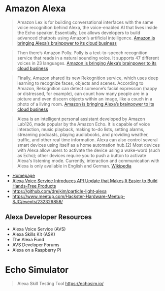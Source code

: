 # Amazon Alexa

> Amazon Lex is for building conversational interfaces with the same voice recognition behind Alexa, the voice-enabled AI that lives inside the Echo speaker. Essentially, Lex allows developers to build advanced chatbots using Amazon’s artificial intelligence. [Amazon is bringing Alexa’s brainpower to its cloud business](http://www.recode.net/2016/11/30/13800184/amazon-web-services-ai-cloud-alexa-artificial-intelligence-voice)

> Then there’s Amazon Polly. Polly is a text-to-speech recognition service that reads in a natural sounding voice. It supports 47 different voices in 23 languages. [Amazon is bringing Alexa’s brainpower to its cloud business](http://www.recode.net/2016/11/30/13800184/amazon-web-services-ai-cloud-alexa-artificial-intelligence-voice)

> Finally, Amazon shared its new Rekognition service, which uses deep learning to recognize faces, objects and scenes. According to Amazon, Rekognition can detect someone’s facial expression (happy or distressed, for example), can count how many people are in a picture and even discern objects within an image, like a couch in a photo of a living room. [Amazon is bringing Alexa’s brainpower to its cloud business](http://www.recode.net/2016/11/30/13800184/amazon-web-services-ai-cloud-alexa-artificial-intelligence-voice)

> Alexa is an intelligent personal assistant developed by Amazon Lab126, made popular by the Amazon Echo. It is capable of voice interaction, music playback, making to-do lists, setting alarms, streaming podcasts, playing audiobooks, and providing weather, traffic, and other real time information. Alexa can also control several smart devices using itself as a home automation hub.[2] Most devices with Alexa allow users to activate the device using a wake-word (such as Echo); other devices require you to push a button to activate Alexa's listening mode. Currently, interaction and communication with Alexa is only available in English and German. [Wikipedia](https://en.wikipedia.org/wiki/Amazon_Alexa)

- [Homepage](http://alexa.amazon.com/)
- [Alexa Voice Service Introduces API Update that Makes It Easier to Build Hands-Free Products](https://developer.amazon.com/blogs/post/Tx1WVAG8L2OOXF0/Alexa-Voice-Service-Introduces-API-Update-that-Makes-It-Easier-to-Build-Hands-Fr)
- https://github.com/drejkim/particle-light-alexa
- https://www.meetup.com/Hackster-Hardware-Meetup-SJC/events/232329858/

## Alexa Developer Resources

- Alexa Voice Service (AVS)
- Alexa Skills Kit (ASK)
- The Alexa Fund
- AVS Developer Forums
- Alexa on a Raspberry Pi

# Echo Simulator

> Alexa Skill Testing Tool https://echosim.io/